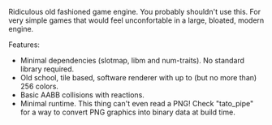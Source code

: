 Ridiculous old fashioned game engine. You probably shouldn't use this.
For very simple games that would feel unconfortable in a large, bloated, modern engine.

Features:
- Minimal dependencies (slotmap, libm and num-traits). No standard library required.
- Old school, tile based, software renderer with up to (but no more than) 256 colors.
- Basic AABB collisions with reactions.
- Minimal runtime. This thing can't even read a PNG! Check "tato_pipe" for a way to convert PNG graphics into binary data at build time.
